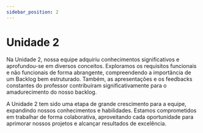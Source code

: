 ```yaml
---
sidebar_position: 2
---
```


# Unidade 2

Na Unidade 2, nossa equipe adquiriu conhecimentos significativos e aprofundou-se em diversos conceitos. Exploramos os requisitos funcionais e não funcionais de forma abrangente, compreendendo a importância de um Backlog bem estruturado. Também, as apresentações e os feedbacks constantes do professor contribuíram significativamente para o amadurecimento do nosso backlog. 

A Unidade 2 tem sido uma etapa de grande crescimento para a equipe, expandindo nossos conhecimentos e habilidades. Estamos comprometidos em trabalhar de forma colaborativa, aproveitando cada oportunidade para aprimorar nossos projetos e alcançar resultados de excelência.